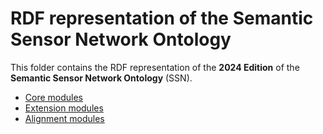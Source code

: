 # RDF representation of the Semantic Sensor Network Ontology

This folder contains the RDF representation of the **2024 Edition** of the **Semantic Sensor Network Ontology** (SSN).

- [Core modules](./core)
- [Extension modules](./extensions)
- [Alignment modules](./alignments)
